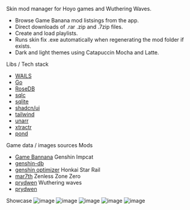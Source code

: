 Skin mod manager for Hoyo games and Wuthering Waves.
* Browse Game Banana mod listsings from the app.
* Direct downloads of .rar .zip and .7zip files.
* Create and load playlists.
* Runs skin fix .exe automatically when regenerating the mod folder if exists.
* Dark and light themes using Catapuccin Mocha and Latte.

Libs / Tech stack
- [WAILS](https://wails.io/)
- [Go](https://go.dev/)
- [RoseDB](https://github.com/rosedblabs/rosedb)
- [sqlc](https://sqlc.dev/)
- [sqlite](https://www.sqlite.org/index.html)
- [shadcn/ui](https://ui.shadcn.com/)
- [tailwind](https://tailwindcss.com/)
- [unarr](https://github.com/gen2brain/go-unarr)
- [xtractr](https://github.com/golift/xtractr)
- [pond](https://github.com/alitto/pond)

Game data / images sources
Mods
 - [Game Bannana](https://gamebanana.com/)
Genshin Impcat
 - [genshin-db](https://github.com/theBowja/genshin-db/)
 - [genshin optimizer](https://github.com/frzyc/genshin-optimizer)
Honkai Star Rail
 - [mar7th](https://github.com/Mar-7th)
Zenless Zone Zero
 - [prydwen]("https://www.prydwen.gg")
Wuthering waves
 - [prydwen]("https://www.prydwen.gg")
  
Showcase
![image](https://github.com/user-attachments/assets/a23177b4-554d-486e-9df8-96e3789a5386)
![image](https://github.com/user-attachments/assets/a87d5cb7-0b17-4753-a555-2390f101a757)
![image](https://github.com/user-attachments/assets/9081db59-2416-4714-b442-f5730f3b4a33)
![image](https://github.com/user-attachments/assets/7e948227-d30d-4dc7-8847-ad8eb796b62a)
![image](https://github.com/user-attachments/assets/bcb847e8-2912-4fba-a51e-b6af538521ce)

